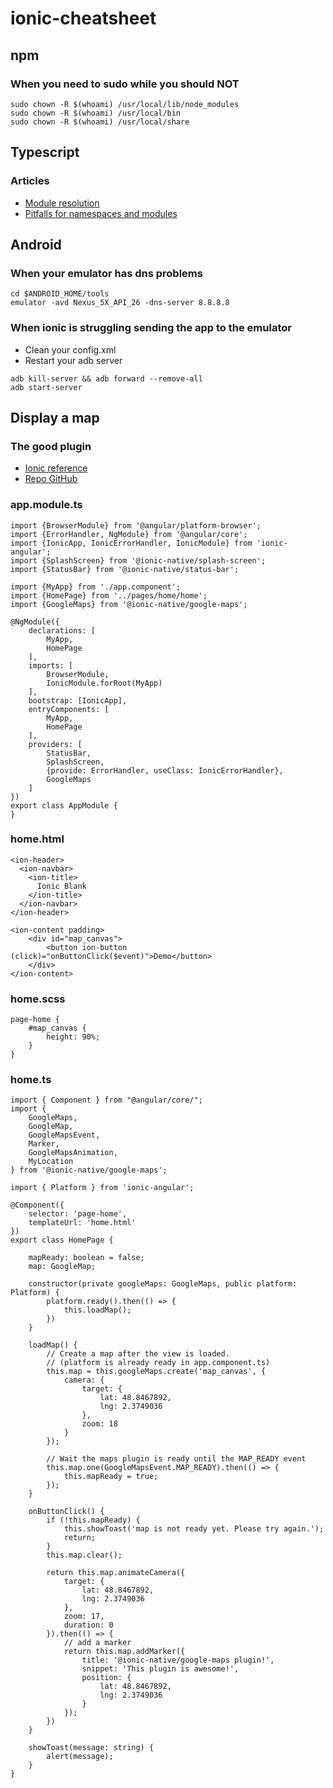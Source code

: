 # ionic-cheatsheet

## npm
### When you need to sudo while you should NOT
```
sudo chown -R $(whoami) /usr/local/lib/node_modules
sudo chown -R $(whoami) /usr/local/bin
sudo chown -R $(whoami) /usr/local/share
```

## Typescript
### Articles
- [Module resolution](https://www.typescriptlang.org/docs/handbook/module-resolution.html)
- [Pitfalls for namespaces and modules](https://www.typescriptlang.org/docs/handbook/namespaces-and-modules.html)


## Android
### When your emulator has dns problems
```
cd $ANDROID_HOME/tools
emulator -avd Nexus_5X_API_26 -dns-server 8.8.8.8
```

### When ionic is struggling sending the app to the emulator
- Clean your config.xml
- Restart your adb server

```
adb kill-server && adb forward --remove-all
adb start-server
```

## Display a map
### The good plugin
- [Ionic reference](https://ionicframework.com/docs/native/google-maps/)
- [Repo GitHub](https://github.com/mapsplugin/cordova-plugin-googlemaps)

### app.module.ts
```
import {BrowserModule} from '@angular/platform-browser';
import {ErrorHandler, NgModule} from '@angular/core';
import {IonicApp, IonicErrorHandler, IonicModule} from 'ionic-angular';
import {SplashScreen} from '@ionic-native/splash-screen';
import {StatusBar} from '@ionic-native/status-bar';

import {MyApp} from './app.component';
import {HomePage} from '../pages/home/home';
import {GoogleMaps} from '@ionic-native/google-maps';

@NgModule({
    declarations: [
        MyApp,
        HomePage
    ],
    imports: [
        BrowserModule,
        IonicModule.forRoot(MyApp)
    ],
    bootstrap: [IonicApp],
    entryComponents: [
        MyApp,
        HomePage
    ],
    providers: [
        StatusBar,
        SplashScreen,
        {provide: ErrorHandler, useClass: IonicErrorHandler},
        GoogleMaps
    ]
})
export class AppModule {
}
```

### home.html
```
<ion-header>
  <ion-navbar>
    <ion-title>
      Ionic Blank
    </ion-title>
  </ion-navbar>
</ion-header>

<ion-content padding>
    <div id="map_canvas">
        <button ion-button (click)="onButtonClick($event)">Demo</button>
    </div>
</ion-content>
```

### home.scss
```
page-home {
    #map_canvas {
        height: 90%;
    }
}
```

### home.ts
```
import { Component } from "@angular/core/";
import {
    GoogleMaps,
    GoogleMap,
    GoogleMapsEvent,
    Marker,
    GoogleMapsAnimation,
    MyLocation
} from '@ionic-native/google-maps';

import { Platform } from 'ionic-angular';

@Component({
    selector: 'page-home',
    templateUrl: 'home.html'
})
export class HomePage {

    mapReady: boolean = false;
    map: GoogleMap;

    constructor(private googleMaps: GoogleMaps, public platform: Platform) {
        platform.ready().then(() => {
            this.loadMap();
        })
    }

    loadMap() {
        // Create a map after the view is loaded.
        // (platform is already ready in app.component.ts)
        this.map = this.googleMaps.create('map_canvas', {
            camera: {
                target: {
                    lat: 48.8467892,
                    lng: 2.3749036
                },
                zoom: 18
            }
        });

        // Wait the maps plugin is ready until the MAP_READY event
        this.map.one(GoogleMapsEvent.MAP_READY).then(() => {
            this.mapReady = true;
        });
    }

    onButtonClick() {
        if (!this.mapReady) {
            this.showToast('map is not ready yet. Please try again.');
            return;
        }
        this.map.clear();

        return this.map.animateCamera({
            target: {
                lat: 48.8467892,
                lng: 2.3749036
            },
            zoom: 17,
            duration: 0
        }).then(() => {
            // add a marker
            return this.map.addMarker({
                title: '@ionic-native/google-maps plugin!',
                snippet: 'This plugin is awesome!',
                position: {
                    lat: 48.8467892,
                    lng: 2.3749036
                }
            });
        })
    }

    showToast(message: string) {
        alert(message);
    }
}
```
